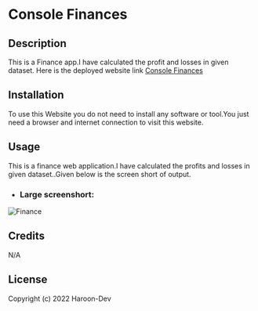 # Console Finances

## Description
This is a Finance app.I have calculated the profit and losses in given dataset.
Here is the deployed website link [Console Finances](https://haroon-dev13.github.io/console-finances/)


## Installation
To use this Website you do not need to install any software or tool.You just need a browser and internet connection to visit this website.

## Usage
This is a finance web application.I have calculated the profits and losses in given dataset..Given below is the screen short of output.

* ### Large screenshort:
![Finance](images/)

## Credits
N/A

## License
Copyright (c) 2022 Haroon-Dev

